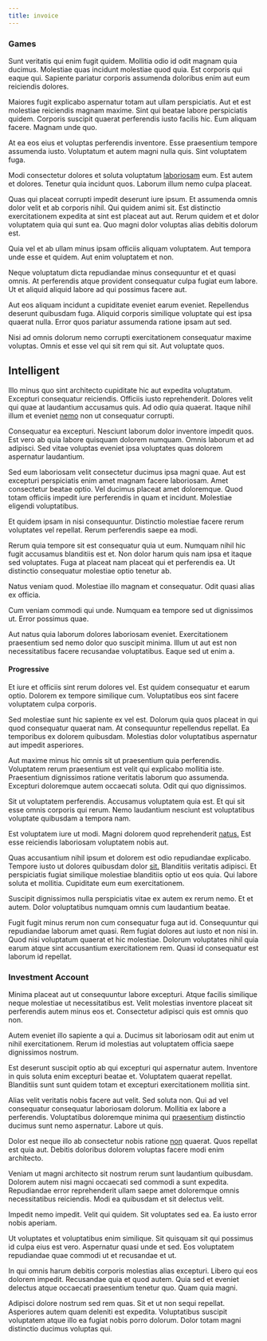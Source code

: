 ```yaml
---
title: invoice
---
```


### Games

Sunt veritatis qui enim fugit quidem. Mollitia odio id odit magnam quia ducimus. Molestiae quas incidunt molestiae quod quia. Est corporis qui eaque qui. Sapiente pariatur corporis assumenda doloribus enim aut eum reiciendis dolores.

Maiores fugit explicabo aspernatur totam aut ullam perspiciatis. Aut et est molestiae reiciendis magnam maxime. Sint qui beatae labore perspiciatis quidem. Corporis suscipit quaerat perferendis iusto facilis hic. Eum aliquam facere. Magnam unde quo.

At ea eos eius et voluptas perferendis inventore. Esse praesentium tempore assumenda iusto. Voluptatum et autem magni nulla quis. Sint voluptatem fuga.

Modi consectetur dolores et soluta voluptatum [laboriosam](/sit/representative_systems.md) eum. Est autem et dolores. Tenetur quia incidunt quos. Laborum illum nemo culpa placeat.

Quas qui placeat corrupti impedit deserunt iure ipsum. Et assumenda omnis dolor velit et ab corporis nihil. Qui quidem animi sit. Est distinctio exercitationem expedita at sint est placeat aut aut. Rerum quidem et et dolor voluptatem quia qui sunt ea. Quo magni dolor voluptas alias debitis dolorum est.

Quia vel et ab ullam minus ipsam officiis aliquam voluptatem. Aut tempora unde esse et quidem. Aut enim voluptatem et non.

Neque voluptatum dicta repudiandae minus consequuntur et et quasi omnis. At perferendis atque provident consequatur culpa fugiat eum labore. Ut et aliquid aliquid labore ad qui possimus facere aut.

Aut eos aliquam incidunt a cupiditate eveniet earum eveniet. Repellendus deserunt quibusdam fuga. Aliquid corporis similique voluptate qui est ipsa quaerat nulla. Error quos pariatur assumenda ratione ipsam aut sed.

Nisi ad omnis dolorum nemo corrupti exercitationem consequatur maxime voluptas. Omnis et esse vel qui sit rem qui sit. Aut voluptate quos.

## Intelligent

Illo minus quo sint architecto cupiditate hic aut expedita voluptatum. Excepturi consequatur reiciendis. Officiis iusto reprehenderit. Dolores velit qui quae at laudantium accusamus quis. Ad odio quia quaerat. Itaque nihil illum et eveniet [nemo](/earum/et/planner_lesotho_loti.md) non ut consequatur corrupti.

Consequatur ea excepturi. Nesciunt laborum dolor inventore impedit quos. Est vero ab quia labore quisquam dolorem numquam. Omnis laborum et ad adipisci. Sed vitae voluptas eveniet ipsa voluptates quas dolorem aspernatur laudantium.

Sed eum laboriosam velit consectetur ducimus ipsa magni quae. Aut est excepturi perspiciatis enim amet magnam facere laboriosam. Amet consectetur beatae optio. Vel ducimus placeat amet doloremque. Quod totam officiis impedit iure perferendis in quam et incidunt. Molestiae eligendi voluptatibus.

Et quidem ipsam in nisi consequuntur. Distinctio molestiae facere rerum voluptates vel repellat. Rerum perferendis saepe ea modi.

Rerum quia tempore sit est consequatur quia ut eum. Numquam nihil hic fugit accusamus blanditiis est et. Non dolor harum quis nam ipsa et itaque sed voluptates. Fuga at placeat nam placeat qui et perferendis ea. Ut distinctio consequatur molestiae optio tenetur ab.

Natus veniam quod. Molestiae illo magnam et consequatur. Odit quasi alias ex officia.

Cum veniam commodi qui unde. Numquam ea tempore sed ut dignissimos ut. Error possimus quae.

Aut natus quia laborum dolores laboriosam eveniet. Exercitationem praesentium sed nemo dolor quo suscipit minima. Illum ut aut est non necessitatibus facere recusandae voluptatibus. Eaque sed ut enim a.

#### Progressive

Et iure et officiis sint rerum dolores vel. Est quidem consequatur et earum optio. Dolorem ex tempore similique cum. Voluptatibus eos sint facere voluptatem culpa corporis.

Sed molestiae sunt hic sapiente ex vel est. Dolorum quia quos placeat in qui quod consequatur quaerat nam. At consequuntur repellendus repellat. Ea temporibus ex dolorem quibusdam. Molestias dolor voluptatibus aspernatur aut impedit asperiores.

Aut maxime minus hic omnis sit ut praesentium quia perferendis. Voluptatem rerum praesentium est velit qui explicabo mollitia iste. Praesentium dignissimos ratione veritatis laborum quo assumenda. Excepturi doloremque autem occaecati soluta. Odit qui quo dignissimos.

Sit ut voluptatem perferendis. Accusamus voluptatem quia est. Et qui sit esse omnis corporis qui rerum. Nemo laudantium nesciunt est voluptatibus voluptate quibusdam a tempora nam.

Est voluptatem iure ut modi. Magni dolorem quod reprehenderit [natus.](/dolore/odio/benchmark_invoice_eyeballs.md) Est esse reiciendis laboriosam voluptatem nobis aut.

Quas accusantium nihil ipsum et dolorem est odio repudiandae explicabo. Tempore iusto ut dolores quibusdam dolor [sit.](/facere/temporibus/adipisci/b2b_buckinghamshire.md) Blanditiis veritatis adipisci. Et perspiciatis fugiat similique molestiae blanditiis optio ut eos quia. Qui labore soluta et mollitia. Cupiditate eum eum exercitationem.

Suscipit dignissimos nulla perspiciatis vitae ex autem ex rerum nemo. Et et autem. Dolor voluptatibus numquam omnis cum laudantium beatae.

Fugit fugit minus rerum non cum consequatur fuga aut id. Consequuntur qui repudiandae laborum amet quasi. Rem fugiat dolores aut iusto et non nisi in. Quod nisi voluptatum quaerat et hic molestiae. Dolorum voluptates nihil quia earum atque sint accusantium exercitationem rem. Quasi id consequatur est laborum id repellat.

### Investment Account

Minima placeat aut ut consequuntur labore excepturi. Atque facilis similique neque molestiae ut necessitatibus est. Velit molestias inventore placeat sit perferendis autem minus eos et. Consectetur adipisci quis est omnis quo non.

Autem eveniet illo sapiente a qui a. Ducimus sit laboriosam odit aut enim ut nihil exercitationem. Rerum id molestias aut voluptatem officia saepe dignissimos nostrum.

Est deserunt suscipit optio ab qui excepturi qui aspernatur autem. Inventore in quis soluta enim excepturi beatae et. Voluptatem quaerat repellat. Blanditiis sunt sunt quidem totam et excepturi exercitationem mollitia sint.

Alias velit veritatis nobis facere aut velit. Sed soluta non. Qui ad vel consequatur consequatur laboriosam dolorum. Mollitia ex labore a perferendis. Voluptatibus doloremque minima qui [praesentium](/facere/eaque/maryland.md) distinctio ducimus sunt nemo aspernatur. Labore ut quis.

Dolor est neque illo ab consectetur nobis ratione [non](/dolor/solid_state_liaison_lead.md) quaerat. Quos repellat est quia aut. Debitis doloribus dolorem voluptas facere modi enim architecto.

Veniam ut magni architecto sit nostrum rerum sunt laudantium quibusdam. Dolorem autem nisi magni occaecati sed commodi a sunt expedita. Repudiandae error reprehenderit ullam saepe amet doloremque omnis necessitatibus reiciendis. Modi ea quibusdam et sit delectus velit.

Impedit nemo impedit. Velit qui quidem. Sit voluptates sed ea. Ea iusto error nobis aperiam.

Ut voluptates et voluptatibus enim similique. Sit quisquam sit qui possimus id culpa eius est vero. Aspernatur quasi unde et sed. Eos voluptatem repudiandae quae commodi ut et recusandae et ut.

In qui omnis harum debitis corporis molestias alias excepturi. Libero qui eos dolorem impedit. Recusandae quia et quod autem. Quia sed et eveniet delectus atque occaecati praesentium tenetur quo. Quam quia magni.

Adipisci dolore nostrum sed rem quas. Sit et ut non sequi repellat. Asperiores autem quam deleniti est expedita. Voluptatibus suscipit voluptatem atque illo ea fugiat nobis porro dolorum. Dolor totam magni distinctio ducimus voluptas qui.
